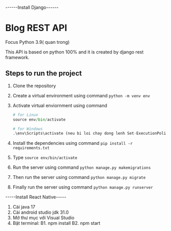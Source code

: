 ------Install Django------

# Blog REST API

Focus Python 3.9( quan trong)

This API is based on python 100% and it is created by django rest framework.

## Steps to run the project

1. Clone the repository
2. Create a virtual environment using command `python -m venv env`
3. Activate virtual enviornment using command

   ```python
   # for Linux
   source env/bin/activate

   # for Windows
   .\env\Scripts\activate (neu bi loi chay dong lenh Set-ExecutionPolicy Bypass -Scope Process hoac chay voi CMD voi quyen Admin)
   ```

4. Install the dependencies using command `pip install -r requirements.txt`
5. Type `source env/bin/activate`
6. Run the server using command `python manage.py makemigrations`
7. Then run the server using command `python manage.py migrate`
8. Finally run the server using command `python manage.py runserver`

-----Install React Native-----

1. Cài java 17
2. Cài android studio jdk 31.0
3. Mở thư mục với Visual Studio
4. Bật terminal:
   B1. npm install
   B2. npm start
